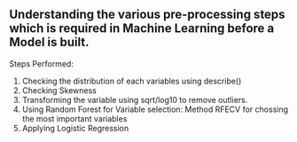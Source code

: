 ## Understanding the various pre-processing steps which is required in Machine Learning before a Model is built.

Steps Performed:
1. Checking the distribution of each variables using describe()
2. Checking Skewness
3. Transforming the variable using sqrt/log10 to remove outliers.
4. Using Random Forest for Variable selection: Method RFECV for chossing the most important variables 
5. Applying Logistic Regression
 

